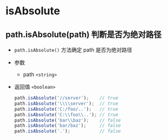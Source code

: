 # isAbsolute

## path.isAbsolute(path) 判断是否为绝对路径

  - `path.isAbsolute()` 方法确定 path 是否为绝对路径

  - 参数

      - path `<string>`

  - 返回值 `<boolean>`

    ```javascript
    path.isAbsolute('//server');    // true
    path.isAbsolute('\\\\server');  // true
    path.isAbsolute('C:/foo/..');   // true
    path.isAbsolute('C:\\foo\\..'); // true
    path.isAbsolute('bar\\baz');    // false
    path.isAbsolute('bar/baz');     // false
    path.isAbsolute('.');           // false
    ```
